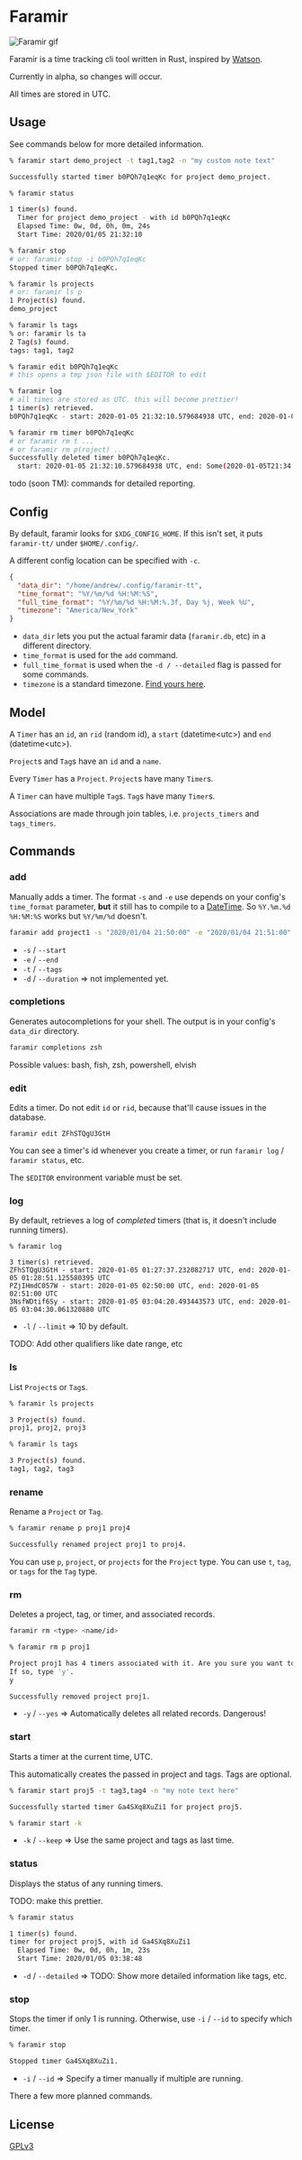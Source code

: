 # Faramir

![Faramir gif](https://66.media.tumblr.com/407768419d9e79c38bf91e77c8a6d142/tumblr_pmpxd3VWEo1wvnem4o3_500.gif)

Faramir is a time tracking cli tool written in Rust, inspired by [Watson](https://github.com/TailorDev/Watson).

Currently in alpha, so changes will occur.

All times are stored in UTC.

## Usage

See commands below for more detailed information.

```bash
% faramir start demo_project -t tag1,tag2 -n "my custom note text"

Successfully started timer b0PQh7q1eqKc for project demo_project.

% faramir status

1 timer(s) found.
  Timer for project demo_project - with id b0PQh7q1eqKc
  Elapsed Time: 0w, 0d, 0h, 0m, 24s
  Start Time: 2020/01/05 21:32:10

% faramir stop
# or: faramir stop -i b0PQh7q1eqKc
Stopped timer b0PQh7q1eqKc.

% faramir ls projects
# or: faramir ls p
1 Project(s) found.
demo_project

% faramir ls tags
% or: faramir ls ta
2 Tag(s) found.
tags: tag1, tag2

% faramir edit b0PQh7q1eqKc
# this opens a tmp json file with $EDITOR to edit

% faramir log
# all times are stored as UTC. this will become prettier!
1 timer(s) retrieved.
b0PQh7q1eqKc - start: 2020-01-05 21:32:10.579684938 UTC, end: 2020-01-05 21:34:30.199521260 UTC

% faramir rm timer b0PQh7q1eqKc
# or faramir rm t ...
# or faramir rm p(roject) ...
Successfully deleted timer b0PQh7q1eqKc.
  start: 2020-01-05 21:32:10.579684938 UTC, end: Some(2020-01-05T21:34:30.199521260Z)
```

todo (soon TM): commands for detailed reporting.

## Config

By default, faramir looks for `$XDG_CONFIG_HOME`. If this isn't set, it puts `faramir-tt/` under `$HOME/.config/`.

A different config location can be specified with `-c`.

```json
{
  "data_dir": "/home/andrew/.config/faramir-tt",
  "time_format": "%Y/%m/%d %H:%M:%S",
  "full_time_format": "%Y/%m/%d %H:%M:%.3f, Day %j, Week %U",
  "timezone": "America/New_York"
}
```

* `data_dir` lets you put the actual faramir data (`faramir.db`, etc) in a different directory.
* `time_format` is used for the `add` command.
* `full_time_format` is used when the `-d / --detailed` flag is passed for some commands.
* `timezone` is a standard timezone. [Find yours here](https://docs.rs/chrono-tz/0.5.1/chrono_tz/enum.Tz.html).

## Model

A `Timer` has an `id`, an `rid` (random id), a `start` (datetime\<utc\>) and `end` (datetime\<utc\>).

`Project`s and `Tag`s have an `id` and a `name`.

Every `Timer` has a `Project`. `Project`s have many `Timer`s.

A `Timer` can have multiple `Tag`s. `Tag`s have many `Timer`s.

Associations are made through join tables, i.e. `projects_timers` and `tags_timers`.

## Commands

### add
Manually adds a timer. The format `-s` and `-e` use depends on your config's `time_format` parameter, **but** it still has to compile to a [DateTime](https://docs.rs/chrono/0.4.10/chrono/struct.DateTime.html). So `%Y.%m.%d %H:%M:%S` works but `%Y/%m/%d` doesn't.

```bash
faramir add project1 -s "2020/01/04 21:50:00" -e "2020/01/04 21:51:00" -c
```

* `-s` / `--start`
* `-e` / `--end`
* `-t` / `--tags`
* `-d` / `--duration` => not implemented yet.

### completions
Generates autocompletions for your shell. The output is in your config's `data_dir` directory.

```bash
faramir completions zsh
```

Possible values: bash, fish, zsh, powershell, elvish

### edit
Edits a timer. Do not edit `id` or `rid`, because that'll cause issues in the database.

```
faramir edit ZFhSTQgU3GtH
```

You can see a timer's id whenever you create a timer, or run `faramir log` / `faramir status`, etc.

The `$EDITOR` environment variable must be set.

### log
By default, retrieves a log of *completed* timers (that is, it doesn't include running timers).

```
% faramir log

3 timer(s) retrieved.
ZFhSTQgU3GtH - start: 2020-01-05 01:27:37.232082717 UTC, end: 2020-01-05 01:28:51.125580395 UTC
PZjIHmdC057W - start: 2020-01-05 02:50:00 UTC, end: 2020-01-05 02:51:00 UTC
3NsfWDtif6Sy - start: 2020-01-05 03:04:20.493443573 UTC, end: 2020-01-05 03:04:30.061320880 UTC
```

* `-l` / `--limit` => 10 by default.

TODO: Add other qualifiers like date range, etc

### ls
List `Project`s or `Tag`s.

```bash
% faramir ls projects

3 Project(s) found.
proj1, proj2, proj3
```

```bash
% faramir ls tags

3 Project(s) found.
tag1, tag2, tag3
```

### rename
Rename a `Project` or `Tag`.

```bash
% faramir rename p proj1 proj4

Successfully renamed project proj1 to proj4.
```

You can use `p`, `project`, or `projects` for the `Project` type.
You can use `t`, `tag`, or `tags` for the `Tag` type.

### rm
Deletes a project, tag, or timer, and associated records.

```bash
faramir rm <type> <name/id>
```

```bash
% faramir rm p proj1

Project proj1 has 4 timers associated with it. Are you sure you want to remove it?
If so, type 'y'.
y

Successfully removed project proj1.
```

* `-y` / `--yes` => Automatically deletes all related records. Dangerous!

### start
Starts a timer at the current time, UTC.

This automatically creates the passed in project and tags. Tags are optional.

```bash
% faramir start proj5 -t tag3,tag4 -n "my note text here"

Successfully started timer Ga4SXq8XuZi1 for project proj5.

% faramir start -k
```

* `-k` / `--keep` => Use the same project and tags as last time.

### status
Displays the status of any running timers.

TODO: make this prettier.
```bash
% faramir status

1 timer(s) found.
timer for project proj5, with id Ga4SXq8XuZi1
  Elapsed Time: 0w, 0d, 0h, 1m, 23s
  Start Time: 2020/01/05 03:38:48
```

* `-d` / `--detailed` => TODO: Show more detailed information like tags, etc.

### stop
Stops the timer if only 1 is running. Otherwise, use `-i` / `--id` to specify which timer.

```bash
% faramir stop

Stopped timer Ga4SXq8XuZi1.
```

* `-i` / `--id` => Specify a timer manually if multiple are running.

There a few more planned commands.

## License

[GPLv3](./LICENSE)
